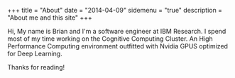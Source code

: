 +++
title = "About"
date = "2014-04-09"
sidemenu = "true"
description = "About me and this site"
+++

Hi, My name is Brian and I'm a software engineer at IBM Research. I spend most of my time working on the Cognitive Computing Cluster. An High Performance Computing environment outfitted with Nvidia GPUS optimized for Deep Learning.

Thanks for reading!
